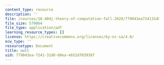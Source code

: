 ```yaml
---
content_type: resource
description: ''
file: /courses/18-404j-theory-of-computation-fall-2020/779043ea724131d008eae652d703938f_MIT18_404f20_lec11.pdf
file_size: 579064
file_type: application/pdf
learning_resource_types: []
license: https://creativecommons.org/licenses/by-nc-sa/4.0/
ocw_type: ''
resourcetype: Document
title: null
uid: 779043ea-7241-31d0-08ea-e652d703938f
---
```

